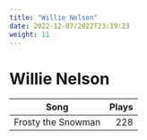 ```yaml
---
title: "Willie Nelson"
date: 2022-12-07/2022T23:19:23
weight: 11
---
```


# Willie Nelson

 Song | Plays 
----- | -----:
Frosty the Snowman | 228
